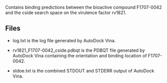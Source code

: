 Contains binding predictions between the bioactive compound F1707-0042 and the cside search space on the virulence factor rv1821.

## Files

- log.txt is the log file generated by AutoDock Vina.

- rv1821_F1707-0042_cside.pdbqt is the PDBQT file generated by AutoDock Vina containing the orientation and binding location of F1707-0042.

- stdoe.txt is the combined STDOUT and STDERR output of AutoDock Vina.

